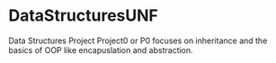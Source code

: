 # DataStructuresUNF
Data Structures Project
Project0 or P0 focuses on inheritance and the basics of OOP like encapuslation and abstraction.
